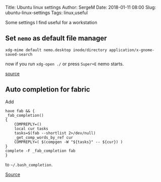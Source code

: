 Title: Ubuntu linux settings
Author: SergeM
Date: 2018-01-11 08:00
Slug: ubuntu-linux-settings
Tags: linux,useful


Some settings I find useful for a workstation

## Set `nemo` as default file manager 
```
xdg-mime default nemo.desktop inode/directory application/x-gnome-saved-search
```

now if you run `xdg-open ./` or press `Super+E` nemo starts.

[source](http://www.fandigital.com/2013/01/set-nemo-default-file-manager-ubuntu.html)


## Auto completion for fabric
Add 
```
have fab && {
_fab_completion()
{
    COMPREPLY=() 
    local cur tasks
    tasks=$(fab --shortlist 2>/dev/null)
    _get_comp_words_by_ref cur
    COMPREPLY=( $(compgen -W "${tasks}" -- ${cur}) )
}
complete -F _fab_completion fab
}
```

to `~/.bash_completion`.

[Source](http://evans.io/legacy/posts/bash-tab-completion-fabric-ubuntu/)
